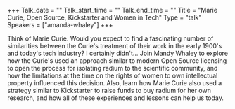 +++
Talk_date = ""
Talk_start_time = ""
Talk_end_time = ""
Title = "Marie Curie, Open Source, Kickstarter and Women in Tech"
Type = "talk"
Speakers = ["amanda-whaley"]
+++

Think of Marie Curie. Would you expect to find a fascinating number of similarities between the Curie's treatment of their work in the early 1900's and today's tech industry?  I certainly didn't… Join Mandy Whaley to explore how the Curie's used an approach similar to modern Open Source licensing to open the process for isolating radium to the scientific community, and how the limitations at the time on the rights of women to own intellectual property influenced this decision.  Also, learn how Marie Curie also used a strategy similar to Kickstarter to raise funds to buy radium for her own research, and how all of these experiences and lessons can help us today.